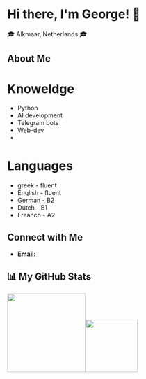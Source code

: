 # Hi there, I'm George! 👋
🎓 Alkmaar, Netherlands 🎓

## About Me


# Knoweldge 
- Python
- AI development
- Telegram bots
- Web-dev
- 
# Languages
- greek - fluent
- English - fluent
- German - B2
- Dutch - B1
- Freanch - A2

## Connect with Me
- **Email:** 

## 📊 My GitHub Stats
<p align="left">
    <img align="centre" src="https://github-readme-stats-eight-theta.vercel.app/api?username=GrgLi&show_icons=true&hide_border=true&include_all_commits=true&count_private=true&bg_color=00000000&theme=tokyonight" height=180px/><img height="120px" src="https://github-readme-stats.vercel.app/api/top-langs/?username=GrgLi&hide=html&hide_title=true&hide_border=true&layout=compact&langs_count=8&theme=tokyonight&bg_color=00000000" />
</p>
